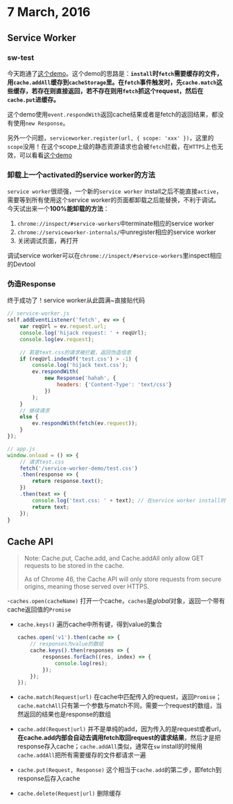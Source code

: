 # 7 March, 2016

## Service Worker

### sw-test

今天跑通了[这个demo](https://github.com/mdn/sw-test/)。这个demo的思路是：**`install`时`fetch`需要缓存的文件，用`cache.addAll`缓存到`cacheStorage`里。在`fetch`事件触发时，先`cache.match`这些缓存，若存在则直接返回，若不存在则用`fetch`抓这个request，然后在`cache.put`进缓存。**

这个demo使用`event.respondWith`返回cache结果或者是fetch的返回结果，都没有使用`new Response`。

另外一个问题，`serviceworker.register(url, { scope: 'xxx' })`，这里的`scope`没用！在这个scope上级的静态资源请求也会被`fetch`拦截，在`HTTPS`上也无效，可以看看[这个demo](https://ydss.github.io/service-worker-demo/)

### 卸载上一个activated的service worker的方法

`service worker`很顽强，一个新的`service worker` install之后不能直接`active`，需要等到所有使用这个service worker的页面都卸载之后能替换，不利于调试。今天试出来一个**100%能卸载的方法**：

1. `chrome://inspect/#service-workers`中terminate相应的service worker
2. `chrome://serviceworker-internals/`中unregister相应的service worker
3. 关闭调试页面，再打开

调试service worker可以在`chrome://inspect/#service-workers`里inspect相应的Devtool

### 伪造Response

终于成功了！service worker从此圆满~直接贴代码

```js
// service-worker.js
self.addEventListener('fetch', ev => {
    var reqUrl = ev.request.url;
    console.log('hijack request: ' + reqUrl);
    console.log(ev.request);
    
    // 若是text.css的请求被拦截，返回伪造信息
    if (reqUrl.indexOf('test.css') > -1) {
        console.log('hijack text.css');
        ev.respondWith(
            new Response('hahah', {
                headers: {'Content-Type': 'text/css'}
            })
        );
    }
    // 继续请求
    else {
        ev.respondWith(fetch(ev.request));
    }
});
```

```js
// app.js
window.onload = () => {
    // 请求test.css
    fetch('/service-worker-demo/test.css')
    .then(response => {
        return response.text();
    })
    .then(text => {
        console.log('text.css: ' + text); // 在service worker install时返回真实的文本，在sw active时返回hahah，即伪造的文本
        return text;
    });
}
```

## Cache API

> Note: Cache.put, Cache.add, and Cache.addAll only allow GET requests to be stored in the cache.
> 
> As of Chrome 46, the Cache API will only store requests from secure origins, meaning those served over HTTPS.

-`caches.open(cacheName)` 打开一个cache，`caches`是*global*对象，返回一个带有cache返回值的`Promise`
- `cache.keys()` 遍历cache中所有键，得到value的集合

	```js
	caches.open('v1').then(cache => {
	    // responses为value的数组
	    cache.keys().then(responses => {
	        responses.forEach((res, index) => {
	            console.log(res);
	        });
	    });
	});
	```
- `cache.match(Request|url)` 在cache中匹配传入的request，返回`Promise`；`cache.matchAll`只有第一个参数与match不同，需要一个request的数组，当然返回的结果也是response的数组
- `cache.add(Request|url)` 并不是单纯的add，因为传入的是request或者url，**在cache.add内部会自动去调用fetch取回request的请求结果**，然后才是把response存入cache；`cache.addAll`类似，通常在`sw` install的时候用`cache.addAll`把所有需要缓存的文件都请求一遍
- `cache.put(Request, Response)` 这个相当于`cache.add`的第二步，即fetch到response后存入cache
- `cache.delete(Request|url)` 删除缓存
